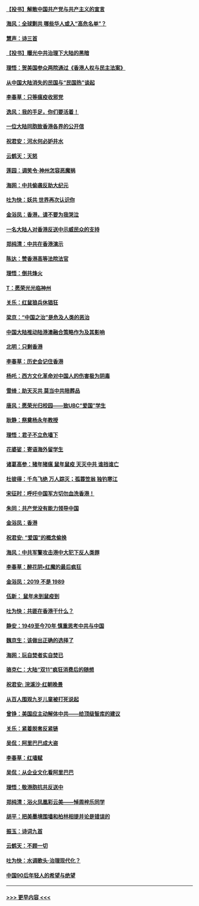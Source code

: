 #### [【投书】解散中国共产党与共产主义的宣言](../pages/nsc993/n11679177.md?t=11252101) 
#### [海风：全球剿共 哪些华人或入“高危名单”？](../pages/nsc993/n11678617.md?t=11252101) 
#### [慧声：诗三首](../pages/nsc993/n11678848.md?t=11252101) 
#### [【投书】曝光中共治理下大陆的黑暗](../pages/nsc993/n11678674.md?t=11252101) 
#### [理悟：贺美国参众两院通过《香港人权与民主法案》](../pages/nsc993/n11678104.md?t=11252101) 
#### [从中国大陆消失的民国与“民国热”谈起](../pages/nsc993/n11678075.md?t=11252101) 
#### [李春草：只等瘟疫收邪党](../pages/nsc993/n11677308.md?t=11252101) 
#### [逸风：我的手足，你们要活着！](../pages/nsc993/n11676352.md?t=11252101) 
#### [一位大陆同胞致香港各界的公开信](../pages/nsc993/n11675761.md?t=11252101) 
#### [祝君安：河水何必妒井水](../pages/nsc993/n11675746.md?t=11252101) 
#### [云鹤天：天怒](../pages/nsc993/n11675718.md?t=11252101) 
#### [莲园：调笑令‧神州怎容恶魔祸](../pages/nsc993/n11675648.md?t=11252101) 
#### [海网：中共偷袭反助大纪元](../pages/nsc993/n11673515.md?t=11252101) 
#### [吐为快：妖共 世界再次认识你](../pages/nsc993/n11673506.md?t=11252101) 
#### [金浴凤：香港，请不要为我哭泣](../pages/nsc993/n11673248.md?t=11252101) 
#### [一名大陆人对香港反送中示威民众的支持](../pages/nsc993/n11672615.md?t=11252101) 
#### [郑纯清：中共在香港演示](../pages/nsc993/n11670539.md?t=11252101) 
#### [陈达：赞香港高等法院法官](../pages/nsc993/n11669542.md?t=11252101) 
#### [理悟：倒共烽火](../pages/nsc993/n11668844.md?t=11252101) 
#### [T：愿荣光光临神州](../pages/nsc993/n11668421.md?t=11252101) 
#### [关乐：红鼠狼兵休猖狂](../pages/nsc993/n11668378.md?t=11252101) 
#### [梁京：“中国之治”是危及人类的恶治](../pages/nsc993/n11668328.md?t=11252101) 
#### [中国大陆推动陆港澳融合策略作为及其影响](../pages/nsc993/n11668157.md?t=11252101) 
#### [北明：只剩香港](../pages/nsc993/n11668002.md?t=11252101) 
#### [李春草：历史会记住香港](../pages/nsc993/n11667927.md?t=11252101) 
#### [杨吒：西方文化革命对中国人的伤害极为阴毒](../pages/nsc993/n11664521.md?t=11252101) 
#### [雪绮：助天灭共 莫当中共陪葬品](../pages/nsc993/n11662650.md?t=11252101) 
#### [唐风：愿荣光归校园——致UBC“爱国”学生](../pages/nsc993/n11662194.md?t=11252101) 
#### [耿静：祭奠杨永年教授](../pages/nsc993/n11662514.md?t=11252101) 
#### [理悟：君子不立危墙下](../pages/nsc993/n11662172.md?t=11252101) 
#### [花婆娑：寄语海外留学生](../pages/nsc993/n11662121.md?t=11252101) 
#### [诸葛高参：猪年猪瘟 鼠年鼠疫 天灭中共 谁挡谁亡](../pages/nsc993/n11661980.md?t=11252101) 
#### [杜彼得：千鸟飞绝 万人踪灭；孤蓑笠翁 独钓寒江](../pages/nsc993/n11661170.md?t=11252101) 
#### [宋征时：呼吁中国军方切勿血洗香港！](../pages/nsc993/n11415318.md?t=11252101) 
#### [朱同：共产党没有能力领导中国](../pages/nsc993/n11660421.md?t=11252101) 
#### [金浴凤：香港](../pages/nsc993/n11660419.md?t=11252101) 
#### [祝君安: “爱国”的概念偷换](../pages/nsc993/n11659706.md?t=11252101) 
#### [海风：中共军警攻击港中大犯下反人类罪](../pages/nsc993/n11659632.md?t=11252101) 
#### [李春草：醉花阴•红魔的最后疯狂](../pages/nsc993/n11659287.md?t=11252101) 
#### [金浴凤：2019 不是 1989](../pages/nsc993/n11657663.md?t=11252101) 
#### [伍新： 鼠年未到鼠疫到](../pages/nsc993/n11655098.md?t=11252101) 
#### [吐为快：共匪在香港干什么？](../pages/nsc993/n11654891.md?t=11252101) 
#### [静安：1949至今70年 慎重思考中共与中国](../pages/nsc993/n11651244.md?t=11252101) 
#### [魏京生：该做出正确的选择了](../pages/nsc993/n11653084.md?t=11252101) 
#### [海网：玩自焚者实自焚已](../pages/nsc993/n11652423.md?t=11252101) 
#### [骆克仁：大陆“双11”疯狂消费后的随想](../pages/nsc993/n11652305.md?t=11252101) 
#### [祝君安: 浣溪沙·红朝晚景](../pages/nsc993/n11652258.md?t=11252101) 
#### [从百人围观九岁儿童被打死说起](../pages/nsc993/n11651030.md?t=11252101) 
#### [曾铮：美国应主动解体中共——给顶级智库的建议](../pages/nsc993/n11649888.md?t=11252101) 
#### [关乐：紧着脱套反紧链](../pages/nsc993/n11649069.md?t=11252101) 
#### [吴侃：阿里巴巴成大盗](../pages/nsc993/n11645523.md?t=11252101) 
#### [李春草：红墙赋](../pages/nsc993/n11646389.md?t=11252101) 
#### [吴侃：从企业文化看阿里巴巴](../pages/nsc993/n11645476.md?t=11252101) 
#### [理悟：敬港胞抗共反送中](../pages/nsc993/n11645466.md?t=11252101) 
#### [郑纯清：浴火凤凰彩云美——悼周梓乐同学](../pages/nsc993/n11645155.md?t=11252101) 
#### [胡平：把美墨境围墙和柏林相提并论是错误的](../pages/nsc993/n11645134.md?t=11252101) 
#### [振玉：诗词九首](../pages/nsc993/n11644081.md?t=11252101) 
#### [云鹤天：不顾一切](../pages/nsc993/n11643508.md?t=11252101) 
#### [吐为快：水调歌头·治理现代化？](../pages/nsc993/n11643485.md?t=11252101) 
#### [中国90后年轻人的希望与绝望](../pages/nsc993/n11642317.md?t=11252101) 

----
#### [ >>> 更早内容 <<< ](../indexes/nsc993-earlier.md)
